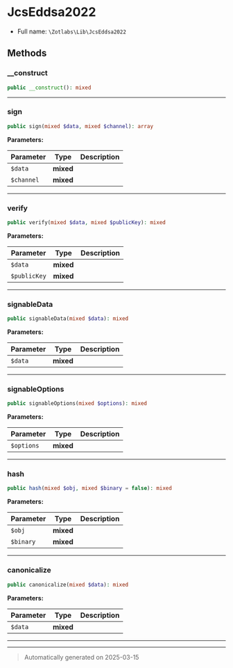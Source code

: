 
# JcsEddsa2022





* Full name: `\Zotlabs\Lib\JcsEddsa2022`




## Methods


### __construct



```php
public __construct(): mixed
```












***

### sign



```php
public sign(mixed $data, mixed $channel): array
```








**Parameters:**

| Parameter | Type | Description |
|-----------|------|-------------|
| `$data` | **mixed** |  |
| `$channel` | **mixed** |  |





***

### verify



```php
public verify(mixed $data, mixed $publicKey): mixed
```








**Parameters:**

| Parameter | Type | Description |
|-----------|------|-------------|
| `$data` | **mixed** |  |
| `$publicKey` | **mixed** |  |





***

### signableData



```php
public signableData(mixed $data): mixed
```








**Parameters:**

| Parameter | Type | Description |
|-----------|------|-------------|
| `$data` | **mixed** |  |





***

### signableOptions



```php
public signableOptions(mixed $options): mixed
```








**Parameters:**

| Parameter | Type | Description |
|-----------|------|-------------|
| `$options` | **mixed** |  |





***

### hash



```php
public hash(mixed $obj, mixed $binary = false): mixed
```








**Parameters:**

| Parameter | Type | Description |
|-----------|------|-------------|
| `$obj` | **mixed** |  |
| `$binary` | **mixed** |  |





***

### canonicalize



```php
public canonicalize(mixed $data): mixed
```








**Parameters:**

| Parameter | Type | Description |
|-----------|------|-------------|
| `$data` | **mixed** |  |





***


***
> Automatically generated on 2025-03-15

